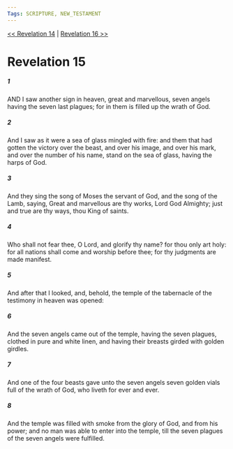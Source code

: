 ```yaml
---
Tags: SCRIPTURE, NEW_TESTAMENT
---
```


[<< Revelation 14](NEW_TESTAMENT/27_Revelation/Revelation_14.md) | [Revelation 16 >>](NEW_TESTAMENT/27_Revelation/Revelation_16.md)

# Revelation 15

##### 1
 AND I saw another sign in heaven, great and marvellous, seven angels having the seven last plagues; for in them is filled up the wrath of God.
##### 2
 And I saw as it were a sea of glass mingled with fire: and them that had gotten the victory over the beast, and over his image, and over his mark, and over the number of his name, stand on the sea of glass, having the harps of God.
##### 3
 And they sing the song of Moses the servant of God, and the song of the Lamb, saying, Great and marvellous are thy works, Lord God Almighty; just and true are thy ways, thou King of saints.
##### 4
 Who shall not fear thee, O Lord, and glorify thy name? for thou only art holy: for all nations shall come and worship before thee; for thy judgments are made manifest.
##### 5
 And after that I looked, and, behold, the temple of the tabernacle of the testimony in heaven was opened:
##### 6
 And the seven angels came out of the temple, having the seven plagues, clothed in pure and white linen, and having their breasts girded with golden girdles.
##### 7
 And one of the four beasts gave unto the seven angels seven golden vials full of the wrath of God, who liveth for ever and ever.
##### 8
 And the temple was filled with smoke from the glory of God, and from his power; and no man was able to enter into the temple, till the seven plagues of the seven angels were fulfilled.
